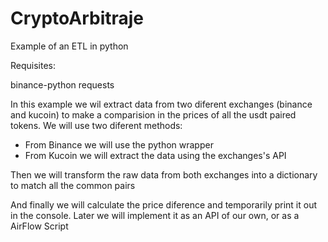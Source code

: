 # CryptoArbitraje
Example of an ETL in python

Requisites:

binance-python
requests

In this example we wil extract data from two diferent exchanges (binance and kucoin) to make a comparision in the prices of all the usdt paired tokens. We will use two diferent methods:

- From Binance we will use the python wrapper
- From Kucoin we will extract the data using the exchanges's API

Then we will transform the raw data from both exchanges into a dictionary to match all the common pairs

And finally we will calculate the price diference and temporarily print it out in the console. Later we will implement it as an API of our own, or as a AirFlow Script


